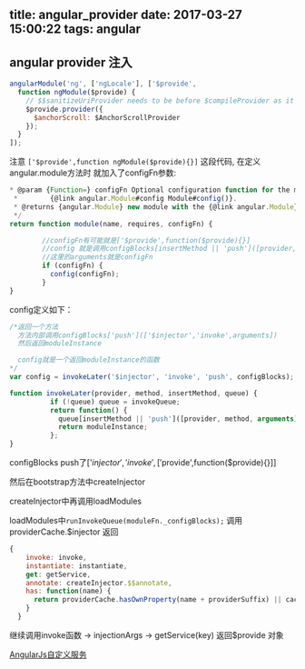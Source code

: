 title: angular_provider
date: 2017-03-27 15:00:22
tags: angular
---

## angular provider 注入

```js
angularModule('ng', ['ngLocale'], ['$provide',
  function ngModule($provide) {
    // $$sanitizeUriProvider needs to be before $compileProvider as it is used by it.
    $provide.provider({
      $anchorScroll: $AnchorScrollProvider
    });
  }
]);
```

注意 `['$provide',function ngModule($provide){}]` 这段代码,
在定义angular.module方法时 就加入了configFn参数:  

```js
* @param {Function=} configFn Optional configuration function for the module. Same as
 *        {@link angular.Module#config Module#config()}.
 * @returns {angular.Module} new module with the {@link angular.Module} api.
 */
return function module(name, requires, configFn) {

        //configFn有可能就是['$provide',function($provide){}]
        //config 就是调用configBlocks[insertMethod || 'push']([provider, method, arguments]);
        //这里的arguments就是configFn
        if (configFn) {
          config(configFn);
        }
}
```  

config定义如下：  

```js
/*返回一个方法
  方法内部调用configBlocks['push'](['$injector','invoke',arguments])
  然后返回moduleInstance

  config就是一个返回moduleInstance的函数
*/
var config = invokeLater('$injector', 'invoke', 'push', configBlocks);

function invokeLater(provider, method, insertMethod, queue) {
          if (!queue) queue = invokeQueue;
          return function() {
            queue[insertMethod || 'push']([provider, method, arguments]);
            return moduleInstance;
          };
}
```

configBlocks push了['$injector','invoke',['$provide',function($provide){}]]  

然后在bootstrap方法中createInjector  

createInjector中再调用loadModules  

loadModules中`runInvokeQueue(moduleFn._configBlocks);` 调用providerCache.$injector 返回  

```js
{
    invoke: invoke,
    instantiate: instantiate,
    get: getService,
    annotate: createInjector.$$annotate,
    has: function(name) {
      return providerCache.hasOwnProperty(name + providerSuffix) || cache.hasOwnProperty(name);
    }
  }
```  

继续调用invoke函数 -> injectionArgs -> getService(key) 返回$provide 对象

[AngularJs自定义服务](http://blog.csdn.net/wz172637815/article/details/50595718)
